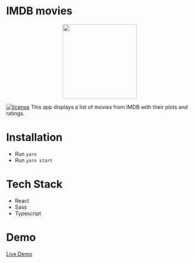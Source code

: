 # IMDB movies

<p align="center">
<img src="./logo.svg" width="200px" height="auto"/>
</p>

[![license](https://badgen.now.sh/badge/license/MIT)](./LICENSE)
This app displays a list of movies from IMDB with their plots and ratings.

# Installation

-   Run `yarn`
-   Run `yarn start`

# Tech Stack

-   React
-   Sass
-   Typescript

# Demo

[Live Demo](https://imdb-movies-search.herokuapp.com)
